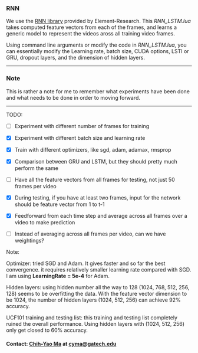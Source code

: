### RNN
We use the [RNN library](https://github.com/Element-Research/rnn) provided by Element-Research. This *RNN_LSTM.lua* takes computed feature vectors from each of the frames, and learns a generic model to represent the videos aross all training video frames. 

Using command line arguments or modify the code in *RNN_LSTM.lua*, you can essentially modify the Learning rate, batch size, CUDA options, LSTI or GRU, dropout layers, and the dimension of hidden layers. 

---
### Note 
This is rather a note for me to remember what experiments have been done and what needs to be done in order to moving forward. 

---
TODO: 
- [ ] Experiment with different number of frames for training
- [x] Experiment with different batch size and learning rate
- [x] Train with different optimizers, like sgd, adam, adamax, rmsprop
- [x] Comparison between GRU and LSTM, but they should pretty much perform the same
- [ ] Have all the feature vectors from all frames for testing, not just 50 frames per video 
- [x] During testing, if you have at least two frames, input for the network should be feature vector from 1 to t-1
- [x] Feedforward from each time step and average across all frames over a video to make prediction
- [ ] Instead of averaging across all frames per video, can we have weightings?


Note: 

Optimizer: tried SGD and Adam. It gives faster and so far the best convergence. it requires relatively smaller learning rate compared with SGD. I am using **LearningRate = 5e-4** for Adam. 

Hidden layers: using hidden number all the way to 128 (1024, 768, 512, 256, 128) seems to be overfitting the data. With the feature vector dimension to be 1024, the number of hidden layers (1024, 512, 256) can achieve 92% accuracy. 

UCF101 training and testing list: this training and testing list completely ruined the overall performance. Using hidden layers with (1024, 512, 256) only get closed to 60% accuracy. 


#### Contact: [Chih-Yao Ma](http://shallowdown.wix.com/chih-yao-ma) at <cyma@gatech.edu>
